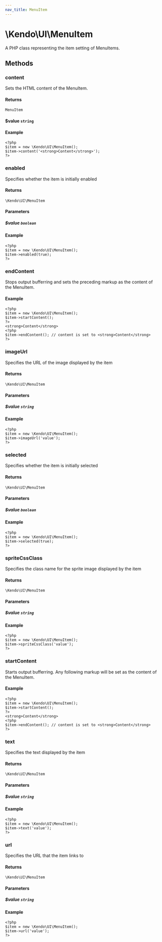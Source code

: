 ```yaml
---
nav_title: MenuItem
---
```


# \Kendo\UI\MenuItem

A PHP class representing the item setting of MenuItems.


## Methods

### content

Sets the HTML content of the MenuItem.

#### Returns

`MenuItem`

#### $value `string`

#### Example

    <?php
    $item = new \Kendo\UI\MenuItem();
    $item->content('<strong>Content</strong>');
    ?>


### enabled
Specifies whether the item is initially enabled

#### Returns
`\Kendo\UI\MenuItem`

#### Parameters

##### $value `boolean`



#### Example 
    <?php
    $item = new \Kendo\UI\MenuItem();
    $item->enabled(true);
    ?>

### endContent

Stops output bufferring and sets the preceding markup as the content of the MenuItem.

#### Example

    <?php
    $item = new \Kendo\UI\MenuItem();
    $item->startContent();
    ?>
    <strong>Content</strong>
    <?php
    $item->endContent(); // content is set to <strong>Content</strong>
    ?>

### imageUrl
Specifies the URL of the image displayed by the item

#### Returns
`\Kendo\UI\MenuItem`

#### Parameters

##### $value `string`



#### Example 
    <?php
    $item = new \Kendo\UI\MenuItem();
    $item->imageUrl('value');
    ?>

### selected
Specifies whether the item is initially selected

#### Returns
`\Kendo\UI\MenuItem`

#### Parameters

##### $value `boolean`



#### Example 
    <?php
    $item = new \Kendo\UI\MenuItem();
    $item->selected(true);
    ?>

### spriteCssClass
Specifies the class name for the sprite image displayed by the item

#### Returns
`\Kendo\UI\MenuItem`

#### Parameters

##### $value `string`



#### Example 
    <?php
    $item = new \Kendo\UI\MenuItem();
    $item->spriteCssClass('value');
    ?>

### startContent

Starts output bufferring. Any following markup will be set as the content of the MenuItem.

#### Example

    <?php
    $item = new \Kendo\UI\MenuItem();
    $item->startContent();
    ?>
    <strong>Content</strong>
    <?php
    $item->endContent(); // content is set to <strong>Content</strong>
    ?>


### text
Specifies the text displayed by the item

#### Returns
`\Kendo\UI\MenuItem`

#### Parameters

##### $value `string`



#### Example 
    <?php
    $item = new \Kendo\UI\MenuItem();
    $item->text('value');
    ?>

### url
Specifies the URL that the item links to

#### Returns
`\Kendo\UI\MenuItem`

#### Parameters

##### $value `string`



#### Example 
    <?php
    $item = new \Kendo\UI\MenuItem();
    $item->url('value');
    ?>

